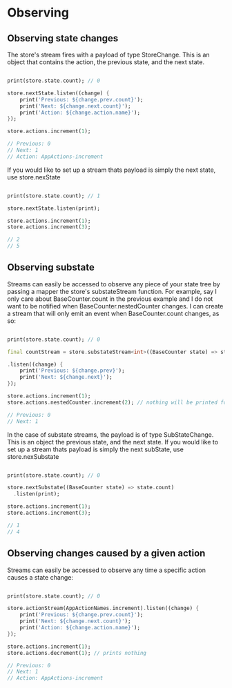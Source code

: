 # Observing

## Observing state changes

The store's stream fires with a payload of type StoreChange. This is an object
that contains the action, the previous state, and the next state. 

```dart

print(store.state.count); // 0

store.nextState.listen((change) {
    print('Previous: ${change.prev.count}');
    print('Next: ${change.next.count}');
    print('Action: ${change.action.name}');
});

store.actions.increment(1);

// Previous: 0
// Next: 1
// Action: AppActions-increment

```

If you would
like to set up a stream thats payload is simply the next state, use store.nexState

```dart

print(store.state.count); // 1

store.nextState.listen(print);

store.actions.increment(1);
store.actions.increment(3);

// 2
// 5

```

## Observing substate

Streams can easily be accessed to observe any piece of your state tree by passing a mapper the store's substateStream function. For example, say I only care about BaseCounter.count in the previous example and I do not want to be notified when BaseCounter.nestedCounter changes. I can create a stream that will only emit an event when BaseCounter.count changes, as so:

```dart

print(store.state.count); // 0

final countStream = store.substateStream<int>((BaseCounter state) => state.count);

.listen((change) {
    print('Previous: ${change.prev}');
    print('Next: ${change.next}');
});

store.actions.increment(1);
store.actions.nestedCounter.increment(2); // nothing will be printed for this action

// Previous: 0
// Next: 1


```

In the case of substate streams, the payload is of type SubStateChange. This is an object the previous state, and the next state. If you would like to set up a stream thats payload is simply the next subState, use store.nexSubstate

```dart

print(store.state.count); // 0

store.nextSubstate((BaseCounter state) => state.count)
  .listen(print);

store.actions.increment(1);
store.actions.increment(3);

// 1
// 4

```

## Observing changes caused by a given action

Streams can easily be accessed to observe any time a specific action causes a state change:

```dart

print(store.state.count); // 0

store.actionStream(AppActionNames.increment).listen((change) {
    print('Previous: ${change.prev.count}');
    print('Next: ${change.next.count}');
    print('Action: ${change.action.name}');
});

store.actions.increment(1);
store.actions.decrement(1); // prints nothing

// Previous: 0
// Next: 1
// Action: AppActions-increment

```